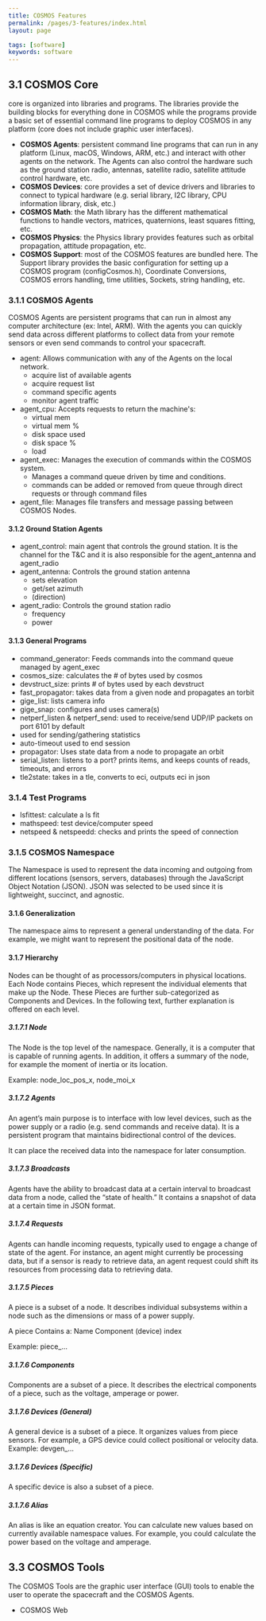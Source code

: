 ```yaml
---
title: COSMOS Features
permalink: /pages/3-features/index.html
layout: page

tags: [software]
keywords: software
---
```


## 3.1 COSMOS Core

core is organized into libraries and programs. The libraries provide the building blocks for everything done in COSMOS while the programs provide a basic set of essential command line programs to deploy COSMOS in any platform (core does not include graphic user interfaces).

- **COSMOS Agents**: persistent command line programs that can run in any platform (Linux, macOS, Windows, ARM, etc.) and interact with other agents on the network. The Agents can also control the hardware such as the ground station radio, antennas, satellite radio, satellite attitude control hardware, etc.
- **COSMOS Devices**: core provides a set of device drivers and libraries to connect to typical hardware (e.g. serial library, I2C library, CPU information library, disk, etc.)
- **COSMOS Math**: the Math library has the different mathematical functions to handle vectors, matrices, quaternions, least squares fitting, etc.
- **COSMOS Physics**: the Physics library provides features such as orbital propagation, attitude propagation, etc.
- **COSMOS Support**: most of the COSMOS features are bundled here. The Support library provides the basic configuration for setting up a COSMOS program (configCosmos.h), Coordinate Conversions, COSMOS errors handling, time utilities, Sockets, string handling, etc.

### 3.1.1 COSMOS Agents

COSMOS Agents are persistent programs that can run in almost any computer architecture (ex: Intel, ARM). With the agents you can quickly send data across different platforms to collect data from your remote sensors or even send commands to control your spacecraft.

- agent: Allows communication with any of the Agents on the local network.
  - acquire list of available agents
  - acquire request list
  - command specific agents
  - monitor agent traffic
- agent_cpu: Accepts requests to return the machine's:
  - virtual mem
  - virtual mem %
  - disk space used
  - disk space %
  - load
- agent_exec: Manages the execution of commands within the COSMOS system.
  - Manages a command queue driven by time and conditions.
  - commands can be added or removed from queue through direct requests or through command files
- agent_file: Manages file transfers and message passing between COSMOS Nodes.

#### 3.1.2 Ground Station Agents

- agent_control: main agent that controls the ground station. It is the channel for the T&C and it is also responsible for the agent_antenna and agent_radio
- agent_antenna: Controls the ground station antenna
  - sets elevation
  - get/set azimuth
  - (direction)
- agent_radio: Controls the ground station radio
  - frequency
  - power


#### 3.1.3 General Programs

- command_generator: Feeds commands into the command queue managed by agent_exec
- cosmos_size: calculates the # of bytes used by cosmos
- devstruct_size: prints # of bytes used by each devstruct
- fast_propagator: takes data from a given node and propagates an torbit
- gige_list: lists camera info
- gige_snap: configures and uses camera(s)
- netperf_listen & netperf_send: used to receive/send UDP/IP packets on port 6101 by default
- used for sending/gathering statistics
- auto-timeout used to end session
- propagator: Uses state data from a node to propagate an orbit
- serial_listen: listens to a port? prints items, and keeps counts of reads, timeouts, and errors
- tle2state: takes in a tle, converts to eci, outputs eci in json

### 3.1.4 Test Programs

- lsfittest: calculate a ls fit
- mathspeed: test device/computer speed
- netspeed & netspeedd: checks and prints the speed of connection

### 3.1.5 COSMOS Namespace

The Namespace is used to represent the data incoming and outgoing from different locations (sensors, servers, databases) through the JavaScript Object Notation (JSON). JSON was selected to be used since it is lightweight, succinct, and agnostic.

#### 3.1.6 Generalization
The namespace aims to represent a general understanding of the data. For example, we might want to represent the positional data of the node.

#### 3.1.7 Hierarchy
Nodes can be thought of as processors/computers in physical locations. Each Node contains Pieces, which represent the individual elements that make up the Node. These Pieces are further sub-categorized as Components and Devices. In the following text, further explanation is offered on each level.

##### 3.1.7.1 Node
The Node is the top level of the namespace. Generally, it is a computer that is capable of running agents. In addition, it offers a summary of the node, for example the moment of inertia or its location.

Example: node_loc_pos_x, node_moi_x

##### 3.1.7.2 Agents
An agent’s main purpose is to interface with low level devices, such as the power supply or a radio (e.g. send commands and receive data). It is a persistent program that maintains bidirectional control of the devices.

It can place the received data into the namespace for later consumption.

##### 3.1.7.3 Broadcasts
Agents have the ability to broadcast data at a certain interval to broadcast data from a node, called the “state of health.” It contains a snapshot of data at a certain time in JSON format.

##### 3.1.7.4 Requests
Agents can handle incoming requests, typically used to engage a change of state of the agent. For instance, an agent might currently be processing data, but if a sensor is ready to retrieve data, an agent request could shift its resources from processing data to retrieving data.

##### 3.1.7.5 Pieces
A piece is a subset of a node. It describes individual subsystems within a node such as the dimensions or mass of a power supply. 

A piece
Contains a:
Name
Component (device) index

Example: piece_...

##### 3.1.7.6 Components 
Components are a subset of a piece. It describes the electrical components of a piece, such as the voltage, amperage or power.

##### 3.1.7.6 Devices (General)
A general device is a subset of a piece. It organizes values from piece sensors. For example, a GPS device could collect positional or velocity data.
Example: devgen_...

##### 3.1.7.6 Devices (Specific)
A specific device is also a subset of a piece.

##### 3.1.7.6 Alias
An alias is like an equation creator. You can calculate new values based on currently available namespace values. For example, you could calculate the power based on the voltage and amperage.

## 3.3 COSMOS Tools

The COSMOS Tools are the graphic user interface (GUI) tools to enable the user to operate the spacecraft and the COSMOS Agents.

- COSMOS Web

